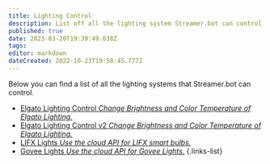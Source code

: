 ```yaml
---
title: Lighting Control
description: List off all the lighting system Streamer.bot can control.
published: true
date: 2023-03-20T19:39:49.638Z
tags: 
editor: markdown
dateCreated: 2022-10-23T19:58:45.777Z
---
```


Below you can find a list of all the lighting systems that Streamer.bot can control.


* [Elgato Lighting Control *Change Brightness and Color Temperature of Elgato Lighting.*](/extensions/elgato-lighting-control)
* [Elgato Lighting Control v2 *Change Brightness and Color Temperature of Elgato Lighting.*](/extensions/elgato-lighting-control-v2)
* [LIFX Lights  *Use the cloud API for LIFX smart bulbs.*](/extensions/lifx-lights)
* [Govee Lights  *Use the cloud API for Govee Lights.*](/extensions/govee-lights)
{.links-list}